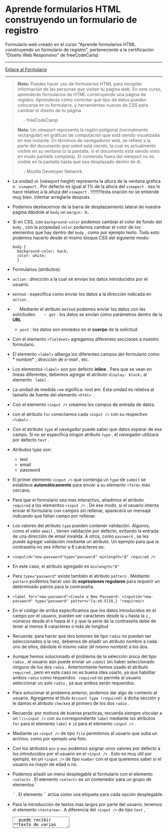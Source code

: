 # Aprende formularios HTML construyendo un formulario de registro

Formulario web creado en el curso "Aprende formularios HTML construyendo un
formulario de registro", perteneciente a la certificación "Diseño Web
Responsivo" de freeCodeCamp.

- - -

[Enlace al Formulario](https://registration-form-bde.netlify.app/)

- - -
> **Nota:** Puedes hacer uso de formularios HTML para recopilar información de
> las personas que visitan tu página web. En este curso, aprenderás formularios
> de HTML construyendo una página de registro. Aprenderás cómo controlar qué tipo
> de datos pueden colocarse en tu formulario, y herramientas nuevas de CSS para
> cambiar el diseño de tu página.
> 
>   - freeCodeCamp

> **Nota:** Un viewport representa la región poligonal (normalmente rectangular)
> en gráficas de computación que está siendo visualizada en ese instante. En
> términos de navegadores web, se refiere a la parte del documento que usted está
> viendo, la cual es actualmente visible en su ventana (o la pantalla, si el
> documento está siendo visto en modo pantalla completa). El contenido fuera del
> viewport no es visible en la pantalla hasta que sea desplazado dentro de él.
> 
>   - Mozilla Developer Network


- La unidad `vh` (viewport height) representa la altura de la ventana gráfica o `
  viewport` . Por defecto es igual al 1% de la altura del `viewport` . eso lo
  hace relativo a la altura del `viewport` . \!!!!!!!!!esta oración no se
  entiende muy bien. intentar arreglarla después.

- Podemos deshacernos de la barra de desplazamiento lateral de nuestra pagina
  dándole al `body`  un `margin: 0;` .

- Si en CSS, con `background-color`  podemos cambiar el color de fondo del `body`
  , con la propiedad `color`  podemos cambiar el color de los elementos que hay
  dentro del `body` , como por ejemplo texto. Todo esto podemos hacerlo desde el
  mismo bloque CSS del siguiente modo:

  ```
  body {   
    background-color: back;   
    color: white;   
    }
  ```

- Formularios (atributos):

- `action` : dirección a la cual se envían los datos introducidos por el usuario.

- `method` : especifica como enviar los datos a la dirección indicada en `action`
  .

-    Mediante el atributo `method` podemos enviar los datos con las solicitudes:
      
    - `get` :  los datos se envían como parámetros dentro de la **URL**
      
    
    - `post` : los datos son enviados en el **cuerpo** de la solicitud.

- Con el elemento `<fieldset>` agregamos diferentes secciones a nuestro
  formulario.

- El elemento `<label>`  alberga los diferentes campos del formulario como *
  nombre* , *dirección de e-mail* , etc.

- Los elementos `<label>` son por defecto **inline** . Para que se vean en
  lineas diferentes, debemos agregar el atributo `display: block;` al elemento `
  label` .

- La unidad de medida `rem` significa: root em. Esta unidad es relativa al
  tamaño de fuente del elemento `<html>` .

- Con el elemento `<input />` creamos los campos de entrada de datos.

- con el atributo `for` conectamos cada `<input />` con su respectivo `
  <label>` .

- Con el atributo `type` el navegador puede saber que datos esperar de ese
  campo. Si no se especifica ningún atributo `type` , el navegador utilizará por
  defecto `text` .

- Atributos type son:
  - text
  - email
  - password


- El primer elemento `<input />` que contenga un `type`  de `submit` se
  establece **automáticamente** para enviar a su elemento `<form>` más
  cercano.

- Para que el formulario sea mas interactivo, añadimos el atributo `required` a
  los elementos `<input />` . De ese modo, si el usuario intenta enviar el
  formulario con campos sin rellenar, aparecerá un mensaje indicando que faltan
  campo por rellenar.

- Los valores del atributo `type` pueden contener validación. Algunos, como el
  valor `email` , tienen validación por defecto, evitando la entrada de una
  dirección de email invalida. A otros, como `password` , se les puede agregar
  validación mediante un atributo. Un ejemplo para que la contraseña no sea
  inferior a 8 caracteres es:

- `<inputid="new-password"type="password" minlength="8" required />`

- En este caso, el atributo agregado es `minlength="8"`

- Para `type="password"` existe también el atributo `pattern` . Mediante `pattern`
  podemos hacer uso de **expresiones regulares** para requerir un determinado
  patrón para la contraseña.

- `<label for="new-password">Create a New Password:
  <inputid="new-password" type="password" pattern="[a-z0-5]{8,}
  "required/>`

- En el código de arriba especificamos que los datos introducidos en el campo
  por el usuario, pueden ser caracteres desde la `a` hasta la `z` , números
  desde el `0` hasta el `5` y que la serie de la contraseña debe de tener al
  menos 8 caracteres o más de longitud

- Recuerda: para hacer que dos botones de tipo `radio` no puedan ser
  seleccionados a la vez, debemos de añadir un atributo nombre a cada uno de
  ellos, dándole el mismo valor (el mismo nombre) a los dos.

- Aunque hemos solucionado el problema de la selección única del tipo `radio` ,
  el usuario aún puede enviar un `submit` sin haber seleccionado ninguno de los
  dos `radio` . Anteriormente hemos usado el atributo `required` , pero en este
  caso no es buena idea usarlo, ya que  habilitar ambos `radio` como requeridos `
  required` no permite al usuario seleccionar un solo `radio` , ya que ambos
  serán requeridos.

- Para solucionar el problema anterior, podemos dar algo de contexto al
  usuario. Agregamos el titulo `Account type (required)` a dicha sección y le
  damos el atributo `checked` al primero de los dos `radio` .

- Recuerda: por motivos de buenas practicas, recuerda siempre vincular a un 
  `\\\<input />` con su correspondiente `label` mediante los atributos `for`
  para el elemento `label`  e `id` para el elemento `<input />` .

- Mediante un `<input />` de tipo `file` permitimos al usuario que suba un
  archivo, como por ejemplo una foto.

- Con los atributos `min`  y `max` podemos asignar unos valores por defecto a
  los introducidos por el usuario en el `<input />` . Esto es muy útil por
  ejemplo, en un `<input />` de tipo `number` con el que queremos saber si el
  usuario es mayor de edad o no.

- Podemos añadir un menú desplegable al formulario con el elemento `<select>`
  . El elemento `<select>` es un contenedor para un grupo de elementos `
  <option>` . El elemento `<optio>` actúa como una etiqueta para cada
  opción desplegable.

- Para la introducción de textos mas largos por parte del usuario, tenemos el
  elemento `<textarea>` . A diferencia del `<input />` de tipo `text` , `
  <textarea>` puede recibir **texto de varias líneas** y un número inicial de
  \** filas** y **columnas** .

- Es buena practica **vincular todos los elementos de formulario ** (
  `<select>` , `<textarea>` , …) no solo los `<input />` . Como ya
  sabemos, el vinculo lo creamos con los atributos `for` para `<label>` e `id`
  para el elemento.

- Podemos modificar el tamaño inicial de `<textarea>` . Para ello tenemos las
  propiedades `rows` (filas) y `cols` (columnas)

- `<textarea id="bio" rows="3" cols="30" ></text area>`

- También es una buena practica agregar el atributo `name` a todos los elementos
  de un formulario.

- La propiedad `text-align` posiciona un elemento horizontalmente.

- La unidad `vw` (viewport width) representa la anchura de la ventana gráfica o  `
  viewport` .

- La pseudo-clase CSS `:last-of-type{}` nos permite seleccionar el ultimo
  elemento de un tipo especifico:

- `fieldset:last-of-type { border-bottom:none; }`

- Al dar un `width` del `100%` a todos los `<fieldset>` , puede que alguno de
  los mismos no quede bien alineado (por ejemplo en un `<input />` de tipo `
  radio` ). Para solucionar ese `radio` en especifico, haremos uso de la
  propiedad `unset` . Añadiendo una clase al o a los elementos <`input />` que
  queremos modificar en el HTML , llamaremos a dicha clase desde el CSS y le
  daremos la propiedad `width` con el valor `unset`

- La propiedad `verticla-align` de CSS especifica el alineado vertical de un **
  elemento en línea**  o una celda de una tabla. — Mozilla Developer Network

- Con la propiedad `min-height` hacemos que el elemento especificado no sea mas
  pequeño (en altura) del `min-height` dado.

- Otro **selector CSS** que podemos utilizar es el selector de atributos
  (attribute). Este selecciona un elemento basado en el valor del atributo
  dado. Un ejemplo sería:

- `input[type="submit"] {}`

- Con un `display: block` el elemento se sitúa a ras del borde izquierdo de su
  elemento padre. Podemos centrarlo con un `margin: 0 auto`

- Fin
